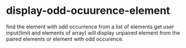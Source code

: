 # display-odd-ocuurence-element
find the element with odd occurrence from a list of elements
get user input(limit and elements of array)
will display unpaired element from the paired elements or element with odd occurence.
